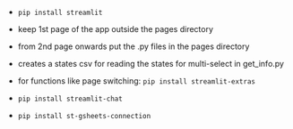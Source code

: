 - `pip install streamlit`
- keep 1st page of the app outside the pages directory
- from 2nd page onwards put the .py files in the pages directory
- creates a states csv for reading the states for multi-select in get_info.py
- for functions like page switching: `pip install streamlit-extras`

- `pip install streamlit-chat`

- `pip install st-gsheets-connection`